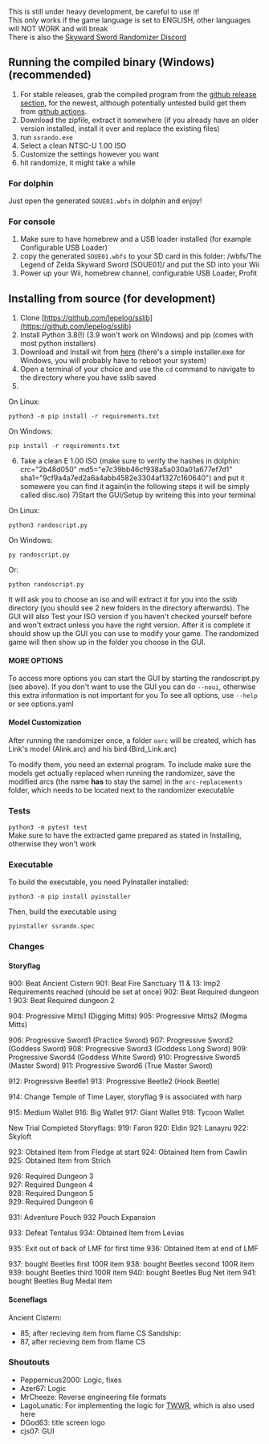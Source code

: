 This is still under heavy development, be careful to use it!  
This only works if the game language is set to ENGLISH, other languages will NOT WORK and will break  
There is also the [Skyward Sword Randomizer Discord](https://discord.gg/evpNKkaaw6)

## Running the compiled binary (Windows)(recommended)
1. For stable releases, grab the compiled program from the [github release section](https://github.com/lepelog/sslib/releases), for the newest, although potentially untested build get them from [github actions](https://nightly.link/lepelog/sslib/workflows/build.yaml/master).
2. Download the zipfile, extract it somewhere (if you already have an older version installed, install it over and replace the existing files)
3. run `ssrando.exe`
4. Select a clean NTSC-U 1.00 ISO
5. Customize the settings however you want
6. hit randomize, it might take a while

### For dolphin
Just open the generated `SOUE01.wbfs` in dolphin and enjoy!
### For console
1. Make sure to have homebrew and a USB loader installed (for example Configurable USB Loader)
2. copy the generated `SOUE01.wbfs` to your SD card in this folder: /wbfs/The Legend of Zelda Skyward Sword [SOUE01]/ and put the SD into your Wii
3. Power up your Wii, homebrew channel, configurable USB Loader, Profit
## Installing from source (for development)
1) Clone [https://github.com/lepelog/sslib](https://github.com/lepelog/sslib)
2) Install Python 3.8(!) (3.9 won't work on Windows) and pip (comes with most python installers)
3) Download and Install wit from [here](https://wit.wiimm.de/download.html) (there's a simple installer.exe for Windows, you will probably have to reboot your system)
4) Open a terminal of your choice and use the `cd` command to navigate to the directory where you have sslib saved
5)
On Linux:

    python3 -m pip install -r requirements.txt

On Windows:

    pip install -r requirements.txt

6) Take a clean E 1.00 ISO (make sure to verify the hashes in dolphin: crc="2b48d050" md5="e7c39bb46cf938a5a030a01a677ef7d1" sha1="9cf9a4a7ed2a6a4abb4582e3304af1327c160640") and put it somewere you can find it again(in the following steps it will be simply called disc.iso)
7)Start the GUI/Setup by writeing this into your terminal

On Linux:

    python3 randoscript.py

On Windows:

    py randoscript.py
Or:

    python randoscript.py

It will ask you to choose an iso and will extract it for you into the sslib directory (you should see 2 new folders in the directory afterwards).
The GUI will also Test your ISO version if you haven't checked yourself before and won't extract unless you have the right version.
After it is complete it should show up the GUI you can use to modify your game.
The randomized game will then show up in the folder you choose in the GUI.


#### MORE OPTIONS
To access more options you can start the GUI by starting the randoscript.py (see above).
If you don't want to use the GUI you can do `--noui`, otherwise this extra information is not important for you
To see all options, use `--help` or see options.yaml

#### Model Customization
After running the randomizer once, a folder `oarc` will be created, which has Link's model (Alink.arc) and his bird (Bird_Link.arc)

To modify them, you need an external program. To include make sure the models get actually replaced when running the randomizer, save the modified arcs (the name **has** to stay the same) in the `arc-replacements` folder, which needs to be located next to the randomizer executable

### Tests
`python3 -m pytest test`  
Make sure to have the extracted game prepared as stated in Installing, otherwise they won't work

### Executable
To build the executable, you need PyInstaller installed:

    python3 -m pip install pyinstaller

Then, build the executable using

    pyinstaller ssrando.spec

### Changes
#### Storyflag
900: Beat Ancient Cistern
901: Beat Fire Sanctuary
11 & 13: Imp2 Requirements reached (should be set at once)
902: Beat Required dungeon 1
903: Beat Required dungeon 2

904: Progressive Mitts1 (Digging Mitts)
905: Progressive Mitts2 (Mogma Mitts)

906: Progressive Sword1 (Practice Sword)
907: Progressive Sword2 (Goddess Sword)
908: Progressive Sword3 (Goddess Long Sword)
909: Progressive Sword4 (Goddess White Sword)
910: Progressive Sword5 (Master Sword)
911: Progressive Sword6 (True Master Sword)

912: Progressive Beetle1
913: Progressive Beetle2 (Hook Beetle)

914: Change Temple of Time Layer, storyflag 9 is associated with harp

915: Medium Wallet
916: Big Wallet
917: Giant Wallet
918: Tycoon Wallet

New Trial Completed Storyflags:
919: Faron
920: Eldin
921: Lanayru
922: Skyloft

923: Obtained Item from Fledge at start
924: Obtained Item from Cawlin
925: Obtained Item from Strich

926: Required Dungeon 3  
927: Required Dungeon 4  
928: Required Dungeon 5  
929: Required Dungeon 6  

931: Adventure Pouch 932 Pouch Expansion

933: Defeat Tentalus
934: Obtained Item from Levias

935: Exit out of back of LMF for first time
936: Obtained Item at end of LMF

937: bought Beetles first 100R item
938: bought Beetles second 100R item
939: bought Beetles third 100R item
940: bought Beetles Bug Net item
941: bought Beetles Bug Medal item

#### Sceneflags
Ancient Cistern:
- 85, after recieving item from flame CS
Sandship:
- 87, after recieving item from flame CS

### Shoutouts
- Peppernicus2000: Logic, fixes
- Azer67: Logic
- MrCheeze: Reverse engineering file formats
- LagoLunatic: For implementing the logic for [TWWR](https://github.com/LagoLunatic/wwrando), which is also used here
- DGod63: title screen logo
- cjs07: GUI
